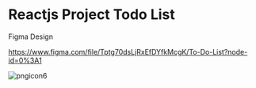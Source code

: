 # Reactjs Project Todo List

Figma Design

https://www.figma.com/file/Tptg70dsLjRxEfDYfkMcgK/To-Do-List?node-id=0%3A1


![pngicon6](https://user-images.githubusercontent.com/19615651/122152841-7f7d0400-ce7f-11eb-8258-0fc8de5f3553.PNG)

